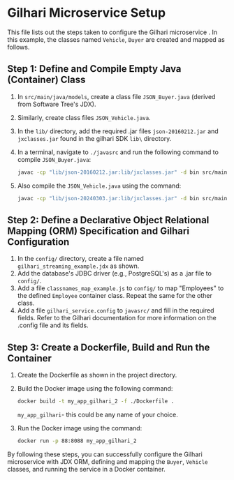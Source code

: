 # Gilhari Microservice Setup

This file lists out the steps taken to configure the Gilhari microservice . In this example, the classes named `Vehicle`, `Buyer` are created and mapped as follows.

## Step 1: Define and Compile Empty Java (Container) Class

1. In `src/main/java/models`, create a class file `JSON_Buyer.java`  (derived from Software Tree's JDX).
2. Similarly, create class files `JSON_Vehicle.java`.

3. In the `lib/` directory, add the required .jar files `json-20160212.jar` and `jxclasses.jar` found in the gilhari SDK `lib\` directory.

4. In a terminal, navigate to `./javasrc` and run the following command to compile `JSON_Buyer.java`:
    ```bash
    javac -cp "lib/json-20160212.jar:lib/jxclasses.jar" -d bin src/main/java/models/JSON_Buyer.java
    ```
5. Also compile the `JSON_Vehicle.java` using the command:
    ```bash
    javac -cp "lib/json-20240303.jar:lib/jxclasses.jar" -d bin src/main/java/models/JSON_Vehicle.java
    
    ```

## Step 2: Define a Declarative Object Relational Mapping (ORM) Specification and Gilhari Configuration

1. In the `config/` directory, create a file named `gilhari_streaming_example.jdx` as shown.
2. Add the database's JDBC driver (e.g., PostgreSQL's) as a .jar file to `config/`.
3. Add a file `classnames_map_example.js` to `config/` to map "Employees" to the defined `Employee` container class. Repeat the same for the other  class.
4. Add a file `gilhari_service.config` to `javasrc/` and fill in the required fields. Refer to the Gilhari documentation for more information on the .config file and its fields.

## Step 3: Create a Dockerfile, Build and Run the Container

1. Create the Dockerfile as shown in the project directory.
2. Build the Docker image using the following command:
    ```bash
    docker build -t my_app_gilhari_2 -f ./Dockerfile .
    ```
    `my_app_gilhari`- this could be any name of your choice.

3. Run the Docker image using the command:
    ```bash
    docker run -p 88:8088 my_app_gilhari_2
    ```

By following these steps, you can successfully configure the Gilhari microservice with JDX ORM, defining and mapping the `Buyer`, `Vehicle` classes, and running the service in a Docker container.









